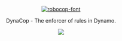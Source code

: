 <p align="center">
<a href="https://fontmeme.com/robocop-font/"><img src="https://fontmeme.com/permalink/220111/2db518de2be1b22cb2f1bca73a5e008e.png" alt="robocop-font" border="0"></a>
</p>

<p align="center">
DynaCop - The enforcer of rules in Dynamo.
</p>

<p align="center">
<img src="https://github.com/johnpierson/DynaCopViewExtension/raw/main/_resources/robocop.gif"/>
</p>
